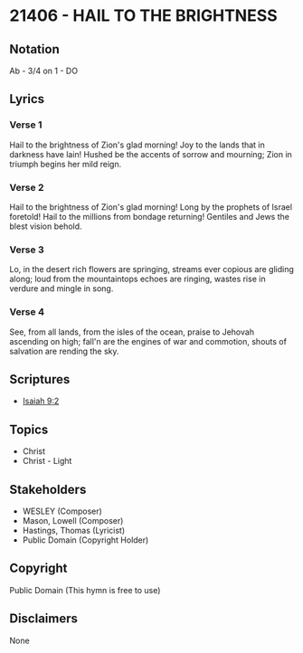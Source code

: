 # 21406 - HAIL TO THE BRIGHTNESS

## Notation

Ab - 3/4 on 1 - DO

## Lyrics

### Verse 1

Hail to the brightness of Zion's glad morning! Joy to the lands that in darkness have lain! Hushed be the accents of sorrow and mourning; Zion in triumph begins her mild reign.

### Verse 2

Hail to the brightness of Zion's glad morning! Long by the prophets of Israel foretold! Hail to the millions from bondage returning! Gentiles and Jews the blest vision behold.

### Verse 3

Lo, in the desert rich flowers are springing, streams ever copious are gliding along; loud from the mountaintops echoes are ringing, wastes rise in verdure and mingle in song.

### Verse 4

See, from all lands, from the isles of the ocean, praise to Jehovah ascending on high; fall'n are the engines of war and commotion, shouts of salvation are rending the sky.


## Scriptures

- [Isaiah 9:2](https://www.biblegateway.com/passage/?search=Isaiah%209%3A2)

## Topics

- Christ
- Christ - Light

## Stakeholders

- WESLEY (Composer)
- Mason, Lowell (Composer)
- Hastings, Thomas (Lyricist)
- Public Domain (Copyright Holder)

## Copyright

Public Domain
(This hymn is free to use)

## Disclaimers

None


